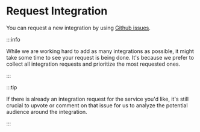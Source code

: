 # Request Integration

You can request a new integration by using [Github issues](https://github.com/youssefmohamed97/LinkHub-proj/issues).

:::info

While we are working hard to add as many integrations as possible, it might take some time to see your request is being done. It's because we prefer to collect all integration requests and prioritize the most requested ones.

:::

:::tip

If there is already an integration request for the service you'd like, it's still crucial to upvote or comment on that issue for us to analyze the potential audience around the integration.

:::
